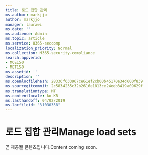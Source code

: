```yaml
---
title: 로드 집합 관리
ms.author: markjjo
author: markjjo
manager: laurawi
ms.date: ''
ms.audience: Admin
ms.topic: article
ms.service: O365-seccomp
localization_priority: Normal
ms.collection: M365-security-compliance
search.appverid:
- MOE150
- MET150
ms.assetid: ''
description: ''
ms.openlocfilehash: 28336f633967ce61ef2cb00b45170e34d600f839
ms.sourcegitcommit: 2c5834235c32b2616e1813ce24eeb3419a09629f
ms.translationtype: MT
ms.contentlocale: ko-KR
ms.lasthandoff: 04/02/2019
ms.locfileid: "31030358"
---
```

# <a name="manage-load-sets"></a><span data-ttu-id="a8bc4-102">로드 집합 관리</span><span class="sxs-lookup"><span data-stu-id="a8bc4-102">Manage load sets</span></span>

<span data-ttu-id="a8bc4-103">곧 제공될 콘텐츠입니다.</span><span class="sxs-lookup"><span data-stu-id="a8bc4-103">Content coming soon.</span></span>